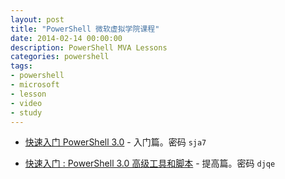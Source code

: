 ```yaml
---
layout: post
title: "PowerShell 微软虚拟学院课程"
date: 2014-02-14 00:00:00
description: PowerShell MVA Lessons
categories: powershell
tags:
- powershell
- microsoft
- lesson
- video
- study
---
```

* [快速入门 PowerShell 3.0](http://pan.baidu.com/s/1hqKK1vA) - 入门篇。密码 `sja7`

* [快速入门 : PowerShell 3.0 高级工具和脚本](http://pan.baidu.com/s/1kTytM2F) - 提高篇。密码 `djqe`

